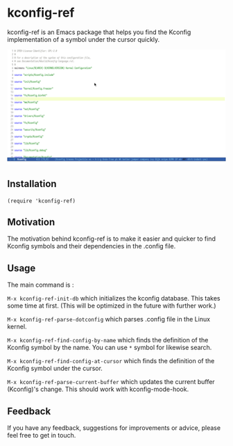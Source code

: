 # kconfig-ref

kconfig-ref is an Emacs package that helps you find the Kconfig implementation
of a symbol under the cursor quickly.

![kconfig-ref-usage](https://github.com/seokbeomKim/kconfig-ref/blob/images/kconfig-ref-screenshot.gif "kconfig-ref usage")

## Installation

```
(require 'kconfig-ref)
```

## Motivation

The motivation behind kconfig-ref is to make it easier and quicker to find
Kconfig symbols and their dependencies in the .config file.


## Usage

The main command is :

` M-x kconfig-ref-init-db ` which initializes the kconfig database. This takes
some time at first. (This will be optimized in the future with further work.)

` M-x kconfig-ref-parse-dotconfig ` which parses .config file in the Linux
kernel.

` M-x kconfig-ref-find-config-by-name ` which finds the definition of the
Kconfig symbol by the name. You can use `*` symbol for likewise search.

` M-x kconfig-ref-find-config-at-cursor ` which finds the definition of the
Kconfig symbol under the cursor.

` M-x kconfig-ref-parse-current-buffer ` which updates the current buffer
(Kconfig)'s change. This should work with kconfig-mode-hook.

## Feedback

If you have any feedback, suggestions for improvements or advice, please feel
free to get in touch. 
